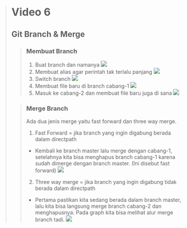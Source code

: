 ># **Video 6**
>## **Git Branch & Merge**
>
>>### **Membuat Branch**
>> 1. Buat branch dan namanya
>> ![](https://github.com/uliviaembun/Photos/blob/main/Screenshot%20(344).png)
>> 2. Membuat alias agar perintah tak terlalu panjang
>> ![](https://github.com/uliviaembun/Photos/blob/main/Screenshot%20(345).png)
>> 3. Switch branch
>> ![](https://github.com/uliviaembun/Photos/blob/main/Screenshot%20(346).png)
>> 4. Membuat file baru di branch cabang-1
>> ![](https://github.com/uliviaembun/Photos/blob/main/Screenshot%20(347).png)
>> 5. Masuk ke cabang-2 dan membuat file baru juga di sana
>> ![](https://github.com/uliviaembun/Photos/blob/main/Screenshot%20(348).png)
>
>>### **Merge Branch**
>> Ada dua jenis merge yaitu fast forward dan three way merge.
>> 1. Fast Forward = jika branch yang ingin digabung berada dalam directpath
>> - Kembali ke branch master lalu merge dengan cabang-1, setelahnya kita bisa menghapus branch cabang-1 karena sudah dimerge dengan branch master. (Ini disebut fast forward)
>> ![](https://github.com/uliviaembun/Photos/blob/main/Screenshot%20(349).png)
>> 2. Three way merge = jika branch yang ingin digabung tidak berada dalam directpath
>> - Pertama pastikan kita sedang berada dalam branch master, lalu kita bisa langsung merge branch cabang-2 dan menghapusnya. Pada graph kita bisa melihat alur merge branch tadi.
>> ![](https://github.com/uliviaembun/Photos/blob/main/Screenshot%20(350).png)
